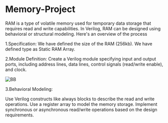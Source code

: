 # Memory-Project
RAM is a type of volatile memory used for temporary data storage that requires read and write capabilities. In Verilog, RAM can be designed using behavioral or structural modeling. 
Here's an overview of the process

1.Specification:
We have defined the size of the RAM (256kb).
We have defined type as Static RAM Array.


2.Module Definition:
Create a Verilog module specifying input and output ports, including address lines, data lines, control signals (read/write enable), and clock.

![BB](https://github.com/monil667/Memory-Project/assets/114842275/302ebc3a-47b8-46b0-9da3-487d0c69eaf8)


3.Behavioral Modeling:

Use Verilog constructs like always blocks to describe the read and write operations.
Use a register array to model the memory storage.
Implement synchronous or asynchronous read/write operations based on the design requirements.
